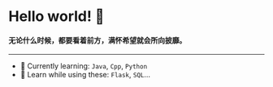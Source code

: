 # Hello world! 🥳

#### 无论什么时候，都要看着前方，满怀希望就会所向披靡。
---

<!--

- SUSTech UG student 🙇
- 🐈  & 🦮  lover!!
- 💬 If I can help: realhezean@gmail.com

---

-->

- 🌱 Currently learning: `Java`, `Cpp`, `Python`
- 🔭 Learn while using these: `Flask`, `SQL`...

<!--

希望我们都能像对方一样勇敢


----------------------------------
- 🥰 I have a great boyfriend!!
-->
